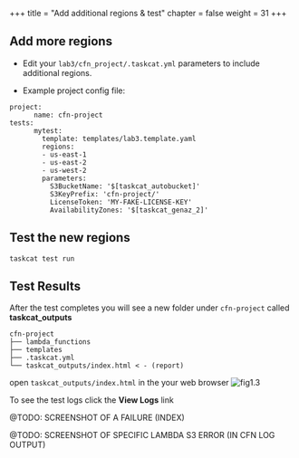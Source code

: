 +++
title = "Add additional regions & test"
chapter = false
weight = 31
+++

## Add more regions

* Edit your `lab3/cfn_project/.taskcat.yml` parameters to include additional regions.

* Example project config file:

```
project:
      name: cfn-project
tests:
      mytest:
        template: templates/lab3.template.yaml
        regions:
        - us-east-1
        - us-east-2
        - us-west-2
        parameters:
          S3BucketName: '$[taskcat_autobucket]'
          S3KeyPrefix: 'cfn-project/'
          LicenseToken: 'MY-FAKE-LICENSE-KEY'
          AvailabilityZones: '$[taskcat_genaz_2]'

```

## Test the new regions

```
taskcat test run
```

## Test Results

After the test completes you will see a new folder under `cfn-project` called **taskcat_outputs**
```
cfn-project
├── lambda_functions
├── templates
├── .taskcat.yml
└── taskcat_outputs/index.html < - (report)

```

open `taskcat_outputs/index.html` in the your web browser
![fig1.3](/10_lab1/images/fig_lab1.3.png)

To see the test logs click the **View Logs** link


@TODO: SCREENSHOT OF A FAILURE (INDEX)


@TODO: SCREENSHOT OF SPECIFIC LAMBDA S3 ERROR (IN CFN LOG OUTPUT)
